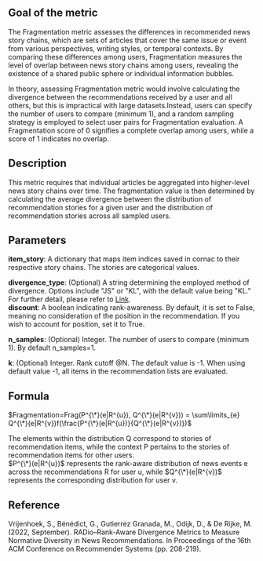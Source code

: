 ## Goal of the metric

The Fragmentation metric assesses the differences in recommended news story chains, which are sets of articles that cover the same issue or event from various perspectives, writing styles, or temporal contexts. By comparing these differences among users, Fragmentation measures the level of overlap between news story chains among users, revealing the existence of a shared public sphere or individual information bubbles.

In theory, assessing Fragmentation metric would involve calculating the divergence between the recommendations received by a user and all others, but this is impractical with large datasets.Instead, users can specify the number of users to compare (minimum 1), and a random sampling strategy is employed to select user pairs for Fragmentation evaluation.
A Fragmentation score of 0 signifies a complete overlap among users, while a score of 1 indicates no overlap.

## Description

This metric requires that individual articles be aggregated into higher-level news story chains over time. The fragmentation value is then determined by calculating the average divergence between the distribution of recommendation stories for a given user and the distribution of recommendation stories across all sampled users.

## Parameters

**item_story**: A dictionary that maps item indices saved in cornac to their respective story chains. The stories are categorical values.

**divergence_type**: (Optional) A string determining the employed method of divergence. Options include "JS" or "KL", with the default value being "KL."
For further detail, please refer to [Link](Divergence).  
**discount**: A boolean indicating rank-awareness. By default, it is set to False, meaning no consideration of the position in the recommendation. If you wish to account for position, set it to True.

**n_samples**: (Optional) Integer. The number of users to compare (minimum 1). By default n_samples=1.

**k**: (Optional) Integer. Rank cutoff @N. The default value is -1. When using default value -1, all items in the recommendation lists are evaluated.

## Formula

$Fragmentation=Frag(P^{\*}(e|R^{u}),  Q^{\*}(e|R^{v})) = \sum\limits_{e} Q^{\*}(e|R^{v})f(\frac{P^{\*}(e|R^{u})}{Q^{\*}(e|R^{v})})$

The elements within the distribution Q correspond to stories of recommendation items, while the context P pertains to the stories of recommendation items for other users.  
$P^{\*}(e|R^{u})$ represents the rank-aware distribution of news events e across the recommendations R for user u, while $Q^{\*}(e|R^{v})$ represents the corresponding distribution for user v.

## Reference

Vrijenhoek, S., Bénédict, G., Gutierrez Granada, M., Odijk, D., & De Rijke, M. (2022, September). RADio–Rank-Aware Divergence Metrics to Measure Normative Diversity in News Recommendations. In Proceedings of the 16th ACM Conference on Recommender Systems (pp. 208-219).
